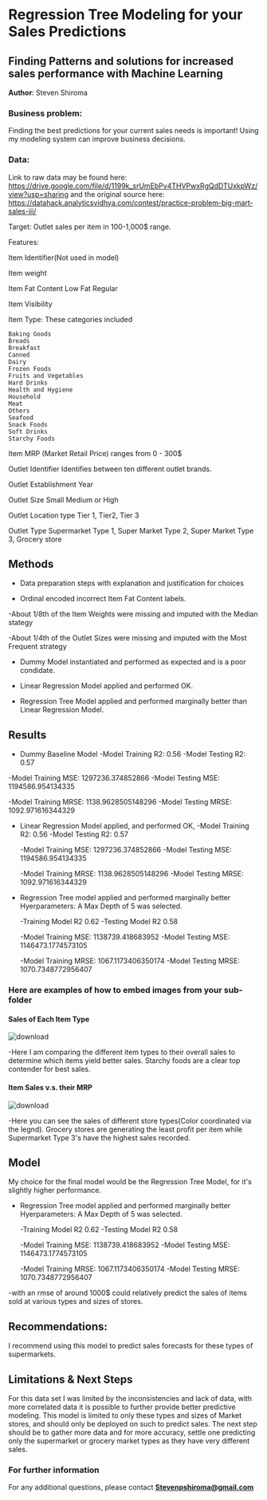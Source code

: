 # Regression Tree Modeling for your Sales Predictions
## Finding Patterns and solutions for increased sales performance with Machine Learning

**Author**: Steven Shiroma

### Business problem:

Finding the best predictions for your current sales needs is important! Using my modeling system can improve business decisions.


### Data:

Link to raw data may be found here:
https://drive.google.com/file/d/1199k_srUmEbPv4THVPwxRgQdDTUxkpWz/view?usp=sharing
and the original source here:
https://datahack.analyticsvidhya.com/contest/practice-problem-big-mart-sales-iii/

Target:
Outlet sales per item in 100-1,000$ range.

Features:

Item Identifier(Not used in model)

Item weight

Item Fat Content
	Low Fat
	Regular

Item Visibility

Item Type: These categories included

	Baking Goods
	Breads
	Breakfast
	Canned
	Dairy
	Frozen Foods
	Fruits and Vegetables
	Hard Drinks
	Health and Hygiene
	Household
	Meat
	Others
	Seafood
	Snack Foods
	Soft Drinks
	Starchy Foods

Item MRP (Market Retail Price)
	ranges from 0 - 300$

Outlet Identifier
	Identifies between ten different outlet brands.

Outlet Establishment Year

Outlet Size
	Small Medium or High

Outlet Location type
	Tier 1, Tier2, Tier 3

Outlet Type
	Supermarket Type 1, Super Market Type 2, Super Market Type 3, Grocery store




## Methods
- Data preparation steps with explanation and justification for choices

- Ordinal encoded incorrect Item Fat Content labels.

 -About 1/8th of the Item Weights were missing and imputed with the Median stategy

 -About 1/4th of the Outlet Sizes were missing and imputed with the Most Frequent strategy

 - Dummy Model instantiated and performed as expected and is a poor condidate.

 - Linear Regression Model applied and performed OK.

 - Regression Tree Model applied and performed marginally better than Linear Regression Model.


## Results
 - Dummy Baseline Model
  -Model Training R2: 0.56
  -Model Testing R2: 0.57
  
  -Model Training MSE: 1297236.374852866
  -Model Testing MSE: 1194586.954134335
  
  -Model Training MRSE: 1138.9628505148296
  -Model Testing MRSE: 1092.971616344329


 - Linear Regression Model applied, and performed OK, 
	-Model Training R2: 0.56
	-Model Testing R2: 0.57

	-Model Training MSE: 1297236.374852866
	-Model Testing MSE: 1194586.954134335

	-Model Training MRSE: 1138.9628505148296
	-Model Testing MRSE: 1092.971616344329


 - Regression Tree model applied and performed marginally better
	Hyerparameters: A Max Depth of 5 was selected.
	
	-Training Model R2 0.62
	-Testing Model R2 0.58

	-Model Training MSE: 1138739.418683952
	-Model Testing MSE: 1146473.1774573105

	-Model Training MRSE: 1067.1173406350174
	-Model Testing MRSE: 1070.7348772956407

### Here are examples of how to embed images from your sub-folder


#### Sales of Each Item Type
![download](https://user-images.githubusercontent.com/95104650/176814142-ea60807a-787e-4220-bd49-8aaece7c9a64.png)


 -Here I am comparing the different item types to their overall sales to determine which items yield better sales. Starchy foods are a clear top contender for best sales.
 

#### Item Sales v.s. their MRP
![download](https://user-images.githubusercontent.com/95104650/176815598-3a6bda06-3cf7-4748-8032-c0ce48c4373c.png)

 -Here you can see the sales of different store types(Color coordinated via the legnd). Grocery stores are generating the least profit per item while Supermarket Type 3's have the highest sales recorded.


## Model

My choice for the final model would be the Regression Tree Model, for it's slightly higher performance.

 - Regression Tree model applied and performed marginally better
	Hyerparameters: A Max Depth of 5 was selected.
	
	-Training Model R2 0.62
	-Testing Model R2 0.58

	-Model Training MSE: 1138739.418683952
	-Model Testing MSE: 1146473.1774573105

	-Model Training MRSE: 1067.1173406350174
	-Model Testing MRSE: 1070.7348772956407

-with an rmse of around 1000$ could relatively predict the sales of items sold at various types and sizes of stores.


## Recommendations:

I recommend using this model to predict sales forecasts for these types of supermarkets. 


## Limitations & Next Steps

For this data set I was limited by the inconsistencies and lack of data, with more correlated data it is possible to further provide better predictive modeling.
This model is limited to only these types and sizes of Market stores, and should only be deployed on such to predict sales.
The next step should be to gather more data and for more accuracy, settle one predicting only the supermarket or grocery market types as they have very different sales.


### For further information


For any additional questions, please contact **Stevenpshiroma@gmail.com**
